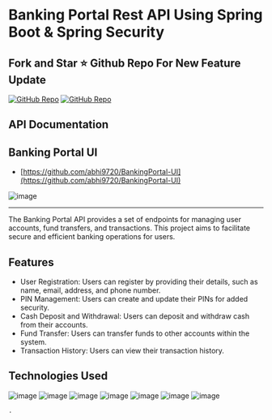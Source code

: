 # Banking Portal Rest API Using Spring Boot & Spring Security

## Fork and Star ⭐ Github Repo For New Feature Update

[![GitHub Repo](https://img.shields.io/badge/GitHub-UI%20Repo-blue.svg?style=flat-square)](https://github.com/abhi9720/BankingPortal-UI)
[![GitHub Repo](https://img.shields.io/badge/GitHub-API%20Repo-blue.svg?style=flat-square)](https://github.com/abhi9720/BankingPortal-API)

## API Documentation


## Banking Portal UI

- [https://github.com/abhi9720/BankingPortal-UI](https://github.com/abhi9720/BankingPortal-UI)

![image](https://github.com/abhi9720/BankingPortal-API/assets/68281476/237694d9-6e8d-48e8-a7a2-982b9f8ca671)

***

The Banking Portal API provides a set of endpoints for managing user accounts, fund transfers, and transactions. This project aims to facilitate secure and efficient banking operations for users.

## Features

- User Registration: Users can register by providing their details, such as name, email, address, and phone number.
- PIN Management: Users can create and update their PINs for added security.
- Cash Deposit and Withdrawal: Users can deposit and withdraw cash from their accounts.
- Fund Transfer: Users can transfer funds to other accounts within the system.
- Transaction History: Users can view their transaction history.

## Technologies Used

![image](https://github.com/abhi9720/BankingPortal-API/assets/68281476/31896d20-16d9-4fe1-a534-0490841de4b9)
![image](https://github.com/abhi9720/BankingPortal-API/assets/68281476/c09bc4ac-c0ca-4f7c-9c6e-8eb9818eb35b)
![image](https://github.com/abhi9720/BankingPortal-API/assets/68281476/78c75fff-e8a8-49c6-9897-34b08b2c9308)
![image](https://github.com/abhi9720/BankingPortal-API/assets/68281476/3647613e-1d6e-4bc4-98b6-2da5648659f9)
![image](https://github.com/abhi9720/BankingPortal-API/assets/68281476/8a5c0b00-776b-444e-bc24-36fc6bfe4c41)
![image](https://github.com/abhi9720/BankingPortal-API/assets/68281476/b56a7167-6a3a-49a0-8b8a-8a4e3e71a383)
![image](https://github.com/abhi9720/BankingPortal-API/assets/68281476/b5c86e65-cbe8-400a-afeb-895846601da7)






   ```
.
